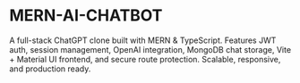 # MERN-AI-CHATBOT
A full-stack ChatGPT clone built with MERN &amp; TypeScript. Features JWT auth, session management, OpenAI integration, MongoDB chat storage, Vite + Material UI frontend, and secure route protection. Scalable, responsive, and production ready.
